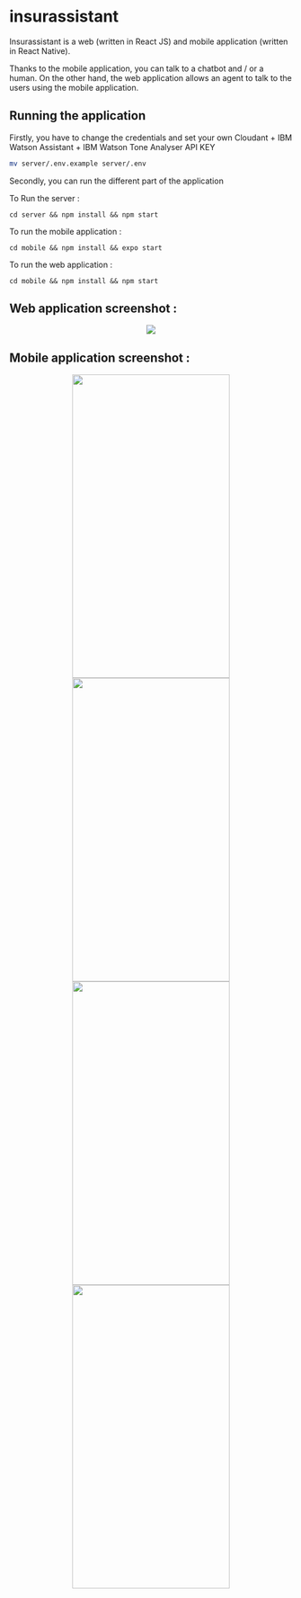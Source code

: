 # insurassistant

Insurassistant is a web (written in React JS) and mobile application (written in React Native).

Thanks to the mobile application, you can talk to a chatbot and / or a human. On the other hand, the web application allows an agent to talk to the users using the mobile application.

## Running the application

Firstly, you have to change the credentials  and set your own Cloudant + IBM Watson Assistant + IBM Watson Tone Analyser API KEY

```bash
mv server/.env.example server/.env
```

Secondly, you can run the different part of the application

To Run the server  :
```
cd server && npm install && npm start
```

To run the mobile application :
```
cd mobile && npm install && expo start
```

To run the web application :
```
cd mobile && npm install && npm start
```

## Web application screenshot  :

<div align="center">
  <img src="https://github.com/maxgfr/insurassistant/blob/master/.github/web/screen1.png"/>
</div>

## Mobile application screenshot :

<div align="center">
  <img src="https://github.com/maxgfr/insurassistant/blob/master/.github/mobile/screen1.jpg" height="540" width="280"/>
  <img src="https://github.com/maxgfr/insurassistant/blob/master/.github/mobile/screen2.jpg" height="540" width="280"/>
  <img src="https://github.com/maxgfr/insurassistant/blob/master/.github/mobile/screen3.jpg" height="540" width="280"/>
  <img src="https://github.com/maxgfr/insurassistant/blob/master/.github/mobile/screen4.jpg" height="540" width="280"/>
</div>

